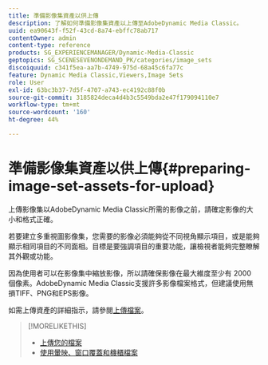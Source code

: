 ```yaml
---
title: 準備影像集資產以供上傳
description: 了解如何準備影像集資產以上傳至AdobeDynamic Media Classic。
uuid: ea90643f-f52f-43cd-8a74-ebffc78ab717
contentOwner: admin
content-type: reference
products: SG_EXPERIENCEMANAGER/Dynamic-Media-Classic
geptopics: SG_SCENESEVENONDEMAND_PK/categories/image_sets
discoiquuid: c341f5ea-aa7b-4749-975d-68a45c6fa77c
feature: Dynamic Media Classic,Viewers,Image Sets
role: User
exl-id: 63bc3b37-7d5f-4707-a743-ec4192c88f0b
source-git-commit: 3185824deca4d4b3c5549bda2e47f179094110e7
workflow-type: tm+mt
source-wordcount: '160'
ht-degree: 44%

---
```


# 準備影像集資產以供上傳{#preparing-image-set-assets-for-upload}

上傳影像集以AdobeDynamic Media Classic所需的影像之前，請確定影像的大小和格式正確。

若要建立多重視圖影像集，您需要的影像必須能夠從不同視角顯示項目，或是能夠顯示相同項目的不同面相。目標是要強調項目的重要功能，讓檢視者能夠完整瞭解其外觀或功能。

因為使用者可以在影像集中縮放影像，所以請確保影像在最大維度至少有 2000 個像素。AdobeDynamic Media Classic支援許多影像檔案格式，但建議使用無損TIFF、PNG和EPS影像。

如需上傳資產的詳細指示，請參閱[上傳檔案](uploading-files.md#uploading_files)。

>[!MORELIKETHIS]
>
>* [上傳您的檔案](uploading-files.md#uploading_your_files)
>* [使用暈映、窗口覆蓋和機櫃檔案](vignette-window-covering-cabinet-files.md#working_with_vignette_window_covering_and_cabinet_files)

